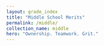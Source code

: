 ```yaml
---
layout: grade_index
title: "Middle School Merits"
permalink: /middle/
collection_name: middle
hero: "Ownership. Teamwork. Grit."
---
```

